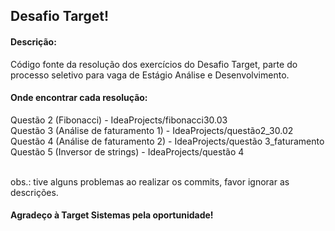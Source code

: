 <h2> Desafio Target! </h2>

<h4> Descrição: </h4>
Código fonte da resolução dos exercícios do Desafio Target, parte do processo seletivo para vaga de Estágio Análise e Desenvolvimento.

<h4> Onde encontrar cada resolução: </h4>
Questão 2 (Fibonacci) - IdeaProjects/fibonacci30.03 <br>
Questão 3 (Análise de faturamento 1) - IdeaProjects/questão2_30.02 <br>
Questão 4 (Análise de faturamento 2) - IdeaProjects/questão 3_faturamento <br>
Questão 5 (Inversor de strings) - IdeaProjects/questão 4 

<br> obs.: tive alguns problemas ao realizar os commits, favor ignorar as descrições.

<h4> Agradeço à Target Sistemas pela oportunidade! </h4>
